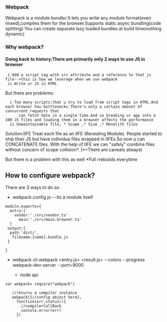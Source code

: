 ### Webpack

Webpack is a module bundler.It lets you write any module format(even mixed),compiles them for the browser.Supports static async bundling(code splitting)
  You can create separate lazy loaded bundles at build time(nothing dynamic)
  ### Why webpack?
  
  #### Going back to history:There are primarily only 2 ways to use JS in browser
     i Add a script tag with src attribute and a reference to that js file-->this is how we leverage when we use webpack
     ii Write ur JS in HTML
  
  But there are problems:
      
      i Too many scripts:that u try to load from script tags in HTML.And each browser has bottlenecks.There's only a certain amount of concurrent requests that
          can fetch data in a single time.And so breaking ur app into a 100 JS files and loading them in a browser affects the performance  
      ii Unmaintainable file, * Scope ,* Size ,* Monolith files
  
  Solution:IIFE
  Treat each file as an IIFE (Revealing Module).
  People started to ship their JS but have  individua files wrapped in IIFEs.So now u can CONCATENATE files.
  With the help of IIFE we can "safely" combine files without concern of scope collision*. (*=There are caveats always)
  
   But there is a problem with this as well
   *Full rrebuilds everytime
  
  ## How to configure webpack?
  
  There are 3 ways to do so .
  
  * webpack.config.js---its a module itself
 ```
 module.exports={
   entry:{
     vendor:'./src/vendor.ts'
       main:'./src/main.browser.ts'
   }
  output:{
   path:'dist/',
    filename:[name].bundle.js
  }
  
}

```

 * webpack cli
   webpack <entry.js> <result.js> --colors --progress
   webpack-dev-server --port=9000
   
   * node api
```
var webpack= require("webpack")
   
   //returns a compiler instance
   webpack({//config object here},
     function(err,status)){
       //compilerCallBack
       console.error(err)
     })
```
